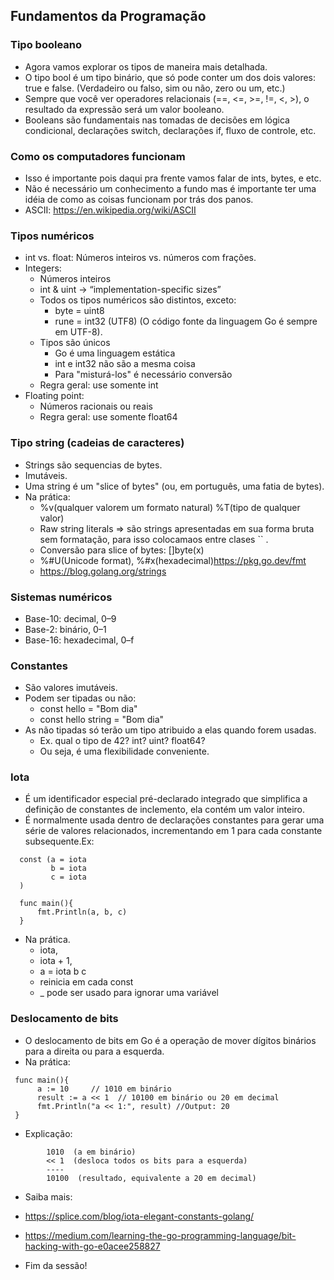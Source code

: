 ## Fundamentos da Programação

### Tipo booleano

- Agora vamos explorar os tipos de maneira mais detalhada.
- O tipo bool é um tipo binário, que só pode conter um dos dois valores: true e false. (Verdadeiro ou falso, sim ou não, zero ou um, etc.)
- Sempre que você ver operadores relacionais (==, <=, >=, !=, <, >), o resultado da expressão será um valor booleano.
- Booleans são fundamentais nas tomadas de decisões em lógica condicional, declarações switch, declarações if, fluxo de controle, etc.

### Como os computadores funcionam

- Isso é importante pois daqui pra frente vamos falar de ints, bytes, e etc.
- Não é necessário um conhecimento a fundo mas é importante ter uma idéia de como as coisas funcionam por trás dos panos.
- ASCII: <https://en.wikipedia.org/wiki/ASCII>

### Tipos numéricos

- int vs. float: Números inteiros vs. números com frações.
- Integers:
    - Números inteiros
    - int & uint → “implementation-specific sizes”
    - Todos os tipos numéricos são distintos, exceto:
        - byte = uint8
        - rune = int32 (UTF8)
        (O código fonte da linguagem Go é sempre em UTF-8).
    - Tipos são únicos
        - Go é uma linguagem estática
        - int e int32 não são a mesma coisa
        - Para "misturá-los" é necessário conversão
    - Regra geral: use somente int
- Floating point:
    - Números racionais ou reais
    - Regra geral: use somente float64

### Tipo string (cadeias de caracteres)

- Strings são sequencias de bytes.
- Imutáveis.
- Uma string é um "slice of bytes" (ou, em português, uma fatia de bytes).
- Na prática:
    - %v(qualquer valorem um formato natural) %T(tipo de qualquer valor)
    - Raw string literals => são strings apresentadas em sua forma bruta sem formatação, para isso colocamaos entre clases `` .
    - Conversão para slice of bytes: []byte(x)
    - %#U(Unicode format), %#x(hexadecimal)<https://pkg.go.dev/fmt>
    - <https://blog.golang.org/strings>

### Sistemas numéricos

- Base-10: decimal, 0–9
- Base-2: binário, 0–1
- Base-16: hexadecimal, 0–f


### Constantes

- São valores imutáveis.
- Podem ser tipadas ou não:
    - const hello = "Bom dia"
    - const hello string = "Bom dia"
- As não tipadas só terão um tipo atribuido a elas quando forem usadas.
    - Ex. qual o tipo de 42? int? uint? float64?
    - Ou seja, é uma flexibilidade conveniente.

### Iota

- É um identificador especial pré-declarado integrado que simplifica a definição de constantes de inclemento, ela contém um valor inteiro.
- É normalmente usada dentro de declarações constantes para gerar uma série de valores relacionados, incrementando em 1 para cada constante subsequente.Ex:
```
  const (a = iota
         b = iota
         c = iota
  )
```
```
  func main(){
      fmt.Println(a, b, c)
  }
```
- Na prática.
    - iota,
    - iota + 1,
    - a = iota b c
    - reinicia em cada const
    -  _ pode ser usado para ignorar uma variável


### Deslocamento de bits

- O deslocamento de bits em Go é a operação de mover dígitos binários para a direita ou para a esquerda.
- Na prática:
 ```
  func main(){
       a := 10     // 1010 em binário
       result := a << 1  // 10100 em binário ou 20 em decimal
       fmt.Println("a << 1:", result) //Output: 20
  }
```
-  Explicação:
```
        1010  (a em binário)
        << 1  (desloca todos os bits para a esquerda)
        ----
        10100  (resultado, equivalente a 20 em decimal)
```
     
- Saiba mais:
- <https://splice.com/blog/iota-elegant-constants-golang/>
- <https://medium.com/learning-the-go-programming-language/bit-hacking-with-go-e0acee258827>

- Fim da sessão!
